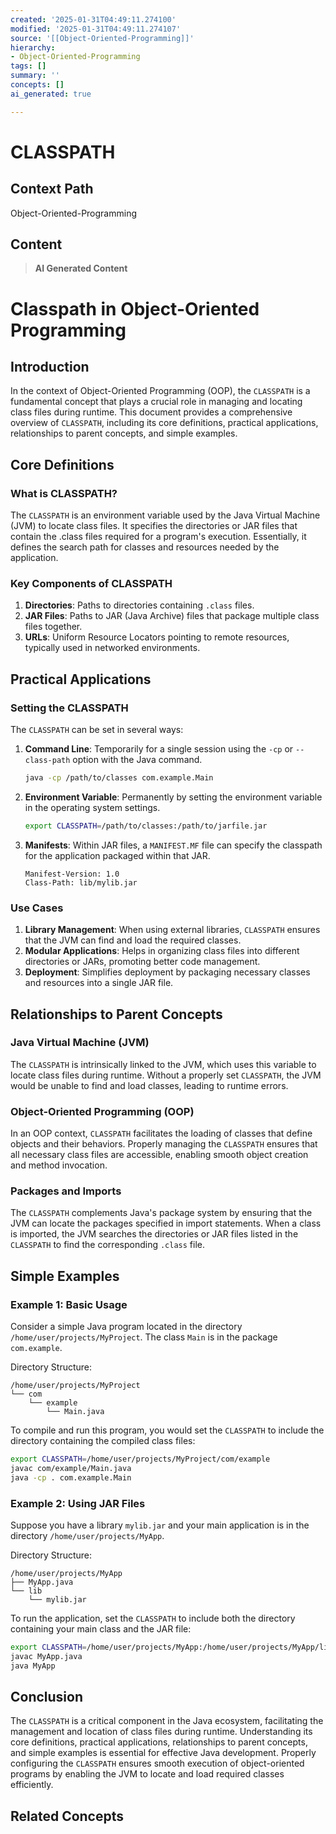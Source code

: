```yaml
---
created: '2025-01-31T04:49:11.274100'
modified: '2025-01-31T04:49:11.274107'
source: '[[Object-Oriented-Programming]]'
hierarchy:
- Object-Oriented-Programming
tags: []
summary: ''
concepts: []
ai_generated: true

---
```


# CLASSPATH

## Context Path
Object-Oriented-Programming

## Content
> **AI Generated Content**
 # Classpath in Object-Oriented Programming

## Introduction

In the context of Object-Oriented Programming (OOP), the `CLASSPATH` is a fundamental concept that plays a crucial role in managing and locating class files during runtime. This document provides a comprehensive overview of `CLASSPATH`, including its core definitions, practical applications, relationships to parent concepts, and simple examples.

## Core Definitions

### What is CLASSPATH?

The `CLASSPATH` is an environment variable used by the Java Virtual Machine (JVM) to locate class files. It specifies the directories or JAR files that contain the .class files required for a program's execution. Essentially, it defines the search path for classes and resources needed by the application.

### Key Components of CLASSPATH

1. **Directories**: Paths to directories containing `.class` files.
2. **JAR Files**: Paths to JAR (Java Archive) files that package multiple class files together.
3. **URLs**: Uniform Resource Locators pointing to remote resources, typically used in networked environments.

## Practical Applications

### Setting the CLASSPATH

The `CLASSPATH` can be set in several ways:

1. **Command Line**: Temporarily for a single session using the `-cp` or `--class-path` option with the Java command.
   ```sh
   java -cp /path/to/classes com.example.Main
   ```
2. **Environment Variable**: Permanently by setting the environment variable in the operating system settings.
   ```sh
   export CLASSPATH=/path/to/classes:/path/to/jarfile.jar
   ```
3. **Manifests**: Within JAR files, a `MANIFEST.MF` file can specify the classpath for the application packaged within that JAR.
   ```plaintext
   Manifest-Version: 1.0
   Class-Path: lib/mylib.jar
   ```

### Use Cases

1. **Library Management**: When using external libraries, `CLASSPATH` ensures that the JVM can find and load the required classes.
2. **Modular Applications**: Helps in organizing class files into different directories or JARs, promoting better code management.
3. **Deployment**: Simplifies deployment by packaging necessary classes and resources into a single JAR file.

## Relationships to Parent Concepts

### Java Virtual Machine (JVM)

The `CLASSPATH` is intrinsically linked to the JVM, which uses this variable to locate class files during runtime. Without a properly set `CLASSPATH`, the JVM would be unable to find and load classes, leading to runtime errors.

### Object-Oriented Programming (OOP)

In an OOP context, `CLASSPATH` facilitates the loading of classes that define objects and their behaviors. Properly managing the `CLASSPATH` ensures that all necessary class files are accessible, enabling smooth object creation and method invocation.

### Packages and Imports

The `CLASSPATH` complements Java's package system by ensuring that the JVM can locate the packages specified in import statements. When a class is imported, the JVM searches the directories or JAR files listed in the `CLASSPATH` to find the corresponding `.class` file.

## Simple Examples

### Example 1: Basic Usage

Consider a simple Java program located in the directory `/home/user/projects/MyProject`. The class `Main` is in the package `com.example`.

Directory Structure:
```
/home/user/projects/MyProject
└── com
    └── example
        └── Main.java
```

To compile and run this program, you would set the `CLASSPATH` to include the directory containing the compiled class files:
```sh
export CLASSPATH=/home/user/projects/MyProject/com/example
javac com/example/Main.java
java -cp . com.example.Main
```

### Example 2: Using JAR Files

Suppose you have a library `mylib.jar` and your main application is in the directory `/home/user/projects/MyApp`.

Directory Structure:
```
/home/user/projects/MyApp
├── MyApp.java
└── lib
    └── mylib.jar
```

To run the application, set the `CLASSPATH` to include both the directory containing your main class and the JAR file:
```sh
export CLASSPATH=/home/user/projects/MyApp:/home/user/projects/MyApp/lib/mylib.jar
javac MyApp.java
java MyApp
```

## Conclusion

The `CLASSPATH` is a critical component in the Java ecosystem, facilitating the management and location of class files during runtime. Understanding its core definitions, practical applications, relationships to parent concepts, and simple examples is essential for effective Java development. Properly configuring the `CLASSPATH` ensures smooth execution of object-oriented programs by enabling the JVM to locate and load required classes efficiently.

## Related Concepts
